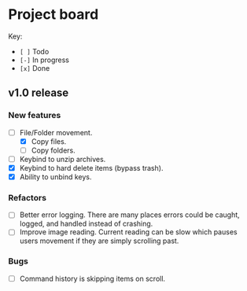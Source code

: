 # Project board

Key:
- `[ ]` Todo
- `[-]` In progress
- `[x]` Done

## v1.0 release

### New features
- [ ] File/Folder movement.
    - [x] Copy files.
    - [ ] Copy folders.
- [ ] Keybind to unzip archives.
- [x] Keybind to hard delete items (bypass trash).
- [x] Ability to unbind keys.

### Refactors
- [ ] Better error logging.
      There are many places errors could be caught, logged, and handled instead
      of crashing.
- [ ] Improve image reading.
      Current reading can be slow which pauses users movement if they are simply
      scrolling past.

### Bugs
- [ ] Command history is skipping items on scroll.
